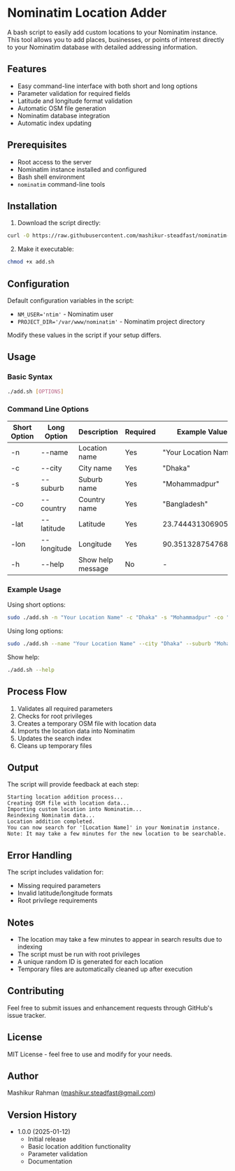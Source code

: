# Nominatim Location Adder

A bash script to easily add custom locations to your Nominatim instance. This tool allows you to add places, businesses, or points of interest directly to your Nominatim database with detailed addressing information.

## Features

- Easy command-line interface with both short and long options
- Parameter validation for required fields
- Latitude and longitude format validation
- Automatic OSM file generation
- Nominatim database integration
- Automatic index updating

## Prerequisites

- Root access to the server
- Nominatim instance installed and configured
- Bash shell environment
- `nominatim` command-line tools

## Installation

1. Download the script directly:
```bash
curl -O https://raw.githubusercontent.com/mashikur-steadfast/nominatim-add-location/main/add.sh
```

2. Make it executable:
```bash
chmod +x add.sh
```

## Configuration

Default configuration variables in the script:
- `NM_USER='ntim'` - Nominatim user
- `PROJECT_DIR='/var/www/nominatim'` - Nominatim project directory

Modify these values in the script if your setup differs.

## Usage

### Basic Syntax
```bash
./add.sh [OPTIONS]
```

### Command Line Options

| Short Option | Long Option   | Description           | Required | Example Value        |
|-------------|---------------|----------------------|----------|---------------------|
| -n          | --name        | Location name        | Yes      | "Your Location Name"         |
| -c          | --city        | City name           | Yes      | "Dhaka"             |
| -s          | --suburb      | Suburb name         | Yes      | "Mohammadpur"       |
| -co         | --country     | Country name        | Yes      | "Bangladesh"        |
| -lat        | --latitude    | Latitude            | Yes      | 23.744431306905756  |
| -lon        | --longitude   | Longitude           | Yes      | 90.35132875476877   |
| -h          | --help        | Show help message   | No       | -                   |

### Example Usage

Using short options:
```bash
sudo ./add.sh -n "Your Location Name" -c "Dhaka" -s "Mohammadpur" -co "Bangladesh" -lat 23.744431306905756 -lon 90.35132875476877
```

Using long options:
```bash
sudo ./add.sh --name "Your Location Name" --city "Dhaka" --suburb "Mohammadpur" --country "Bangladesh" --latitude 23.744431306905756 --longitude 90.35132875476877
```

Show help:
```bash
./add.sh --help
```

## Process Flow

1. Validates all required parameters
2. Checks for root privileges
3. Creates a temporary OSM file with location data
4. Imports the location data into Nominatim
5. Updates the search index
6. Cleans up temporary files

## Output

The script will provide feedback at each step:
```
Starting location addition process...
Creating OSM file with location data...
Importing custom location into Nominatim...
Reindexing Nominatim data...
Location addition completed.
You can now search for '[Location Name]' in your Nominatim instance.
Note: It may take a few minutes for the new location to be searchable.
```

## Error Handling

The script includes validation for:
- Missing required parameters
- Invalid latitude/longitude formats
- Root privilege requirements

## Notes

- The location may take a few minutes to appear in search results due to indexing
- The script must be run with root privileges
- A unique random ID is generated for each location
- Temporary files are automatically cleaned up after execution

## Contributing

Feel free to submit issues and enhancement requests through GitHub's issue tracker.

## License

MIT License - feel free to use and modify for your needs.

## Author

Mashikur Rahman (mashikur.steadfast@gmail.com)

## Version History

- 1.0.0 (2025-01-12)
  - Initial release
  - Basic location addition functionality
  - Parameter validation
  - Documentation